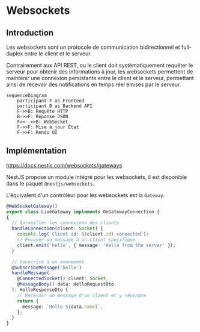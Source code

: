 # Websockets

## Introduction

Les websockets sont un protocole de communication bidirectionnel et full-duplex entre le client et le serveur.

Contrairement aux API REST, ou le client doit systèmatiquement requêter le serveur pour obtenir des informations à jour, les websockets permettent de maintenir une connexion persistante entre le client et le serveur, permettant ainsi de recevoir des notifications en temps réel émises par le serveur.

```mermaid
sequenceDiagram
    participant F as Frontend
    participant B as Backend API
    F->>B: Requête HTTP
    B->>F: Réponse JSON
    F<<-->>B: WebSocket
    F->>F: Mise à jour État
    F->>F: Rendu UI
```

## Implémentation

https://docs.nestjs.com/websockets/gateways

NestJS propose un module intégré pour les websockets, il est disponible dans le paquet `@nestjs/websockets`.

L'équivalent d'un contrôleur pour les websockets est la `Gateway`.

```ts
@WebSocketGateway()
export class LiveGateway implements OnGatewayConnection {
{
  // Surveiller les connexions des clients
  handleConnection(client: Socket) {
    console.log(`Client id: ${client.id} connected`);
    // Envoyer un message à un client specifique
    client.emit('hello', { message: 'Hello from the server' });
  }

  // Souscrire à un evenement
  @SubscribeMessage('hello')
  handleMessage(
    @ConnectedSocket() client: Socket,
    @MessageBody() data: HelloRequestDto,
  ): HelloResponseDto {
    // Recevoir un message d'un client et y répondre
    return {
      message: `Hello ${data.name}`,
    };
  }
}
```
